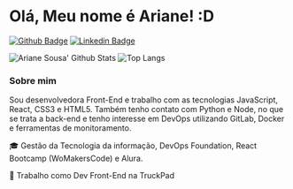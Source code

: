 # Olá, Meu nome é Ariane! :D 

[![Github Badge](https://img.shields.io/badge/-Github-000?style=flat-square&logo=Github&logoColor=black&link=https://github.com/ariane011)](https://github.com/ariane011)
[![Linkedin Badge](https://img.shields.io/badge/-LinkedIn-blue?style=flat-square&logo=Linkedin&logoColor=black&link=https://www.linkedin.com/in/agsousa/)](https://www.linkedin.com/in/agsousa/) 

![Ariane Sousa' Github Stats](https://github-readme-stats.vercel.app/api?username=ariane011&show_icons=true&theme=tokyowhite)
![Top Langs](https://github-readme-stats.vercel.app/api/top-langs/?username=ariane011&layout=compact&theme=white)

### Sobre mim
Sou desenvolvedora Front-End e trabalho com as tecnologias JavaScript, React, CSS3 e HTML5. Também tenho contato com Python e Node, no que se trata a back-end e tenho interesse em DevOps utilizando GitLab, Docker e ferramentas de monitoramento.

🎓 Gestão da Tecnologia da informação, DevOps Foundation, React Bootcamp (WoMakersCode) e Alura.

💼 Trabalho como Dev Front-End na TruckPad
